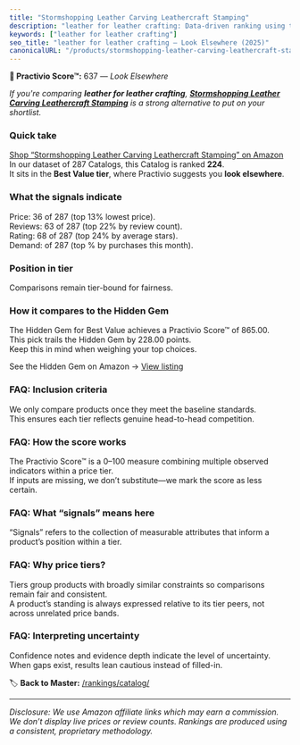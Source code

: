 ```yaml
---
title: "Stormshopping Leather Carving Leathercraft Stamping"
description: "leather for leather crafting: Data-driven ranking using the Practivio Score™. Positioned by quality, value, demand, findability, momentum."
keywords: ["leather for leather crafting"]
seo_title: "leather for leather crafting — Look Elsewhere (2025)"
canonicalURL: "/products/stormshopping-leather-carving-leathercraft-stamping-B07SR78ZPL/"
---
```


**🚫 Practivio Score™:** 637 — _Look Elsewhere_


*If you're comparing **leather for leather crafting**, **[Stormshopping Leather Carving Leathercraft Stamping](https://www.amazon.com/dp/B07SR78ZPL?tag=practivio-20)** is a strong alternative to put on your shortlist.*
### Quick take
[Shop “Stormshopping Leather Carving Leathercraft Stamping” on Amazon](https://www.amazon.com/dp/B07SR78ZPL?tag=practivio-20)
In our dataset of 287 Catalogs, this Catalog is ranked **224**.  
It sits in the **Best Value tier**, where Practivio suggests you **look elsewhere**.

### What the signals indicate
Price: 36 of 287 (top 13% lowest price).  
Reviews: 63 of 287 (top 22% by review count).  
Rating: 68 of 287 (top 24% by average stars).  
Demand:  of 287 (top % by purchases this month).

### Position in tier
Comparisons remain tier-bound for fairness.

### How it compares to the Hidden Gem
The Hidden Gem for Best Value achieves a Practivio Score™ of 865.00.  
This pick trails the Hidden Gem by 228.00 points.  
Keep this in mind when weighing your top choices.  

See the Hidden Gem on Amazon → [View listing](https://www.amazon.com/dp/B014549SNG?tag=practivio-20)

### FAQ: Inclusion criteria
We only compare products once they meet the baseline standards.  
This ensures each tier reflects genuine head-to-head competition.

### FAQ: How the score works
The Practivio Score™ is a 0–100 measure combining multiple observed indicators within a price tier.  
If inputs are missing, we don’t substitute—we mark the score as less certain.

### FAQ: What “signals” means here
“Signals” refers to the collection of measurable attributes that inform a product’s position within a tier.

### FAQ: Why price tiers?
Tiers group products with broadly similar constraints so comparisons remain fair and consistent.  
A product’s standing is always expressed relative to its tier peers, not across unrelated price bands.

### FAQ: Interpreting uncertainty
Confidence notes and evidence depth indicate the level of uncertainty.  
When gaps exist, results lean cautious instead of filled-in.


🏷️ **Back to Master:** [/rankings/catalog/](/rankings/catalog/)

---
_Disclosure: We use Amazon affiliate links which may earn a commission. We don’t display live prices or review counts. Rankings are produced using a consistent, proprietary methodology._
